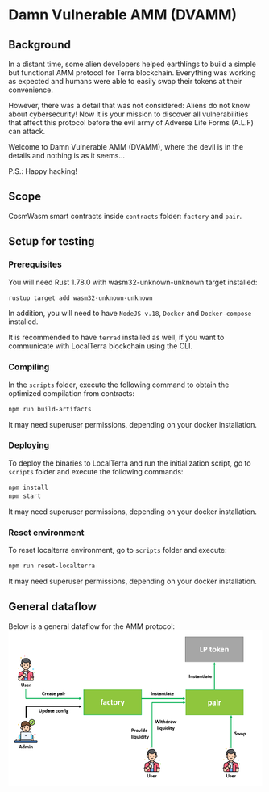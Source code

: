 # Damn Vulnerable AMM (DVAMM)
## Background
In a distant time, some alien developers helped earthlings to build a simple but functional AMM protocol for Terra blockchain. Everything was working as expected and humans were able to easily swap their tokens at their convenience.

However, there was a detail that was not considered: Aliens do not know about cybersecurity! Now it is your mission to discover all vulnerabilities that affect this protocol before the evil army of Adverse Life Forms (A.L.F) can attack.

Welcome to Damn Vulnerable AMM (DVAMM), where the devil is in the details and nothing is as it seems... 

P.S.: Happy hacking!

## Scope
CosmWasm smart contracts inside `contracts` folder: `factory` and `pair`. 

## Setup for testing

### Prerequisites
You will need Rust 1.78.0 with wasm32-unknown-unknown target installed:
```sh
rustup target add wasm32-unknown-unknown
```
In addition, you will need to have `NodeJS v.18`, `Docker` and `Docker-compose` installed.  

It is recommended to have `terrad` installed as well, if you want to communicate with LocalTerra blockchain using the CLI.

### Compiling
In the `scripts` folder, execute the following command to obtain the optimized compilation from contracts:
```sh
npm run build-artifacts
```
It may need superuser permissions, depending on your docker installation.  

### Deploying
To deploy the binaries to LocalTerra and run the initialization script, go to `scripts` folder and execute the following commands:
```sh
npm install
npm start
```
It may need superuser permissions, depending on your docker installation.  

### Reset environment
To reset localterra environment, go to `scripts` folder and execute: 
```sh
npm run reset-localterra
```
It may need superuser permissions, depending on your docker installation.  

## General dataflow
Below is a general dataflow for the AMM protocol:
![](./doc/amm-dataflow.png)